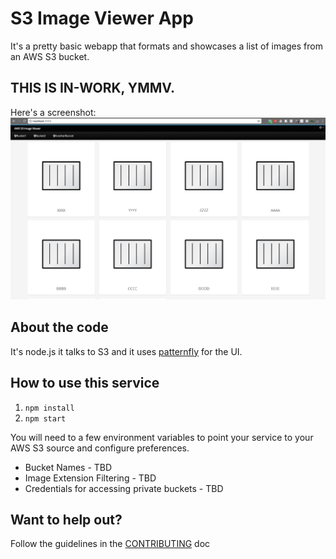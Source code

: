 # S3 Image Viewer App
It's a pretty basic webapp that formats and showcases a list of images from an AWS S3 bucket.

## THIS IS IN-WORK, YMMV.

Here's a screenshot:
![Screenshot](./.screens/2017-10-28.png)

## About the code
It's node.js it talks to S3 and it uses [patternfly](http://www.patternfly.org/) for the UI.

## How to use this service
1. ```npm install```
2. ```npm start```

You will need to a few environment variables to point your service to your AWS S3 source and configure preferences.
* Bucket Names - TBD
* Image Extension Filtering - TBD
* Credentials for accessing private buckets - TBD

## Want to help out?
Follow the guidelines in the [CONTRIBUTING](./CONTRIBUTING.md) doc